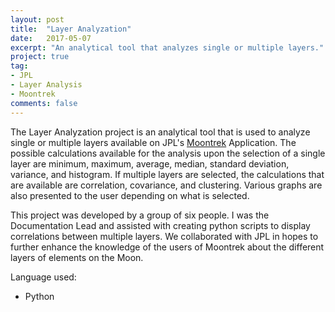 ```yaml
---
layout: post
title:  "Layer Analyzation"
date:   2017-05-07
excerpt: "An analytical tool that analyzes single or multiple layers."
project: true
tag:
- JPL
- Layer Analysis
- Moontrek
comments: false
---
```


The Layer Analyzation project is an analytical tool that is used to analyze single or multiple layers available on JPL's [Moontrek](https://moontrek.jpl.nasa.gov) Application. The possible calculations available for the analysis upon the selection of a single layer are minimum, maximum, average, median, standard deviation, variance, and histogram. If multiple layers are selected, the calculations that are available are correlation, covariance, and clustering. Various graphs are also presented to the user depending on what is selected.

This project was developed by a group of six people. I was the Documentation Lead and assisted with creating python scripts to display correlations between multiple layers. We collaborated with JPL in hopes to further enhance the knowledge of the users of Moontrek about the different layers of elements on the Moon.

Language used:
* Python 
